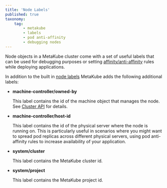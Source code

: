 ```yaml
---
title: 'Node Labels'
published: true
taxonomy:
    tag:
        - metakube
        - labels
        - pod anti-affinity
        - debugging nodes
---
```


Node objects in a MetaKube cluster come with a set of useful labels that can be used for debugging purposes or setting
[affinity/anti-affinity](https://kubernetes.io/docs/concepts/configuration/assign-pod-node/#affinity-and-anti-affinity) rules while deploying applications.

In addition to the built in [node labels](https://kubernetes.io/docs/concepts/configuration/assign-pod-node/#built-in-node-labels)
MetaKube adds the following additional labels:

- **machine-controller/owned-by**

  This label contains the id of the machine object that manages the node. See [Cluster API](../12.cluster-api/default.en.md) for details.

- **machine-controller/host-id**

  This label contains the id of the physical server where the node is running on. This is particularly
  useful in scenarios where you might want to spread pod replicas across different physical servers, using pod anti-affinity rules to increase availability of your application.

- **system/cluster**

  This label contains the MetaKube cluster id.

- **system/project**

  This label contains the MetaKube project id.
